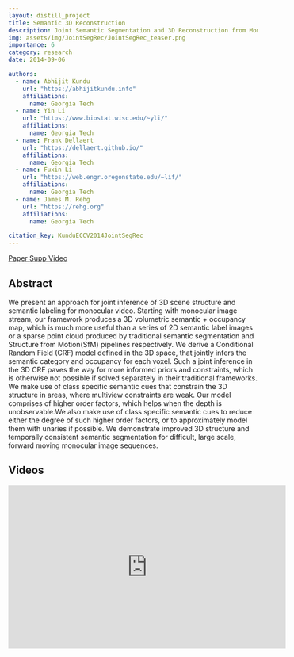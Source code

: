 ```yaml
---
layout: distill_project
title: Semantic 3D Reconstruction
description: Joint Semantic Segmentation and 3D Reconstruction from Monocular Video
img: assets/img/JointSegRec/JointSegRec_teaser.png
importance: 6
category: research
date: 2014-09-06

authors:
  - name: Abhijit Kundu
    url: "https://abhijitkundu.info"
    affiliations:
      name: Georgia Tech
  - name: Yin Li
    url: "https://www.biostat.wisc.edu/~yli/"
    affiliations:
      name: Georgia Tech
  - name: Frank Dellaert
    url: "https://dellaert.github.io/"
    affiliations:
      name: Georgia Tech
  - name: Fuxin Li
    url: "https://web.engr.oregonstate.edu/~lif/"
    affiliations:
      name: Georgia Tech
  - name: James M. Rehg
    url: "https://rehg.org"
    affiliations:
      name: Georgia Tech

citation_key: KunduECCV2014JointSegRec
---
```


<p>
    <a href="../../assets/pdf/HybridSFM-ECCV2014.pdf" class="btn btn-primary z-depth-1">Paper <i class="fas fa-file-pdf"></i></a>
    <a href="../../assets/pdf/HybridSFM-ECCV2014-supp.pdf" class="btn btn-primary z-depth-1">Supp <i class="fas fa-file-pdf"></i></a>
    <a href="https://www.youtube.com/watch?v=0zHMMQPswgY" class="btn btn-primary z-depth-1">Video <i class="fab fa-youtube"></i></a>
</p>


## Abstract

We present an approach for joint inference of 3D scene structure and semantic labeling for monocular video. Starting with monocular image stream, our framework produces a 3D volumetric semantic + occupancy map, which is much more useful than a series of 2D semantic label images or a sparse point cloud produced by traditional semantic segmentation and Structure from Motion(SfM) pipelines respectively. We derive a Conditional Random Field (CRF) model defined in the 3D space, that jointly infers the semantic category and occupancy for each voxel. Such a joint inference in the 3D CRF paves the way for more informed priors and constraints, which is otherwise not possible if solved separately in their traditional frameworks. We make use of class specific semantic cues that constrain the 3D structure in areas, where multiview constraints are weak. Our model comprises of higher order factors, which helps when the depth is unobservable.We also make use of class specific semantic cues to reduce either the degree of such higher order factors, or to approximately model them with unaries if possible. We demonstrate improved 3D structure and temporally consistent semantic segmentation for difficult, large scale, forward moving monocular image sequences.


## Videos

<div class="embed-responsive embed-responsive-16by9">
    <iframe width="560" height="330" src="https://www.youtube.com/embed/0zHMMQPswgY" title="YouTube video player" frameborder="0" allow="accelerometer; autoplay; clipboard-write; encrypted-media; gyroscope; picture-in-picture" allowfullscreen></iframe>
</div>
